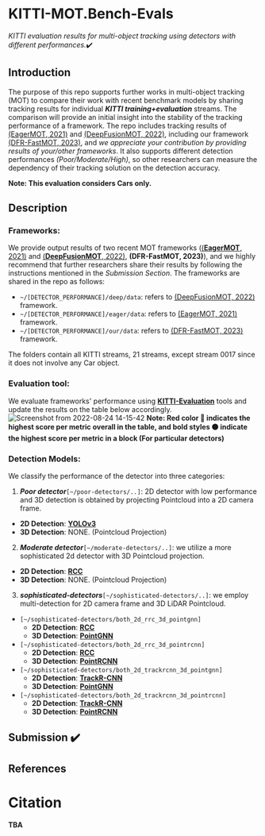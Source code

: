# KITTI-MOT.Bench-Evals
*KITTI evaluation results for multi-object tracking using detectors with different performances.*:heavy_check_mark:

## Introduction
The purpose of this repo supports further works in multi-object tracking (MOT) to compare their work with recent benchmark models by sharing tracking results for individual ***KITTI training+evaluation*** streams. The comparison will provide an initial insight into the stability of the tracking performance of a framework. The repo includes tracking results of [(EagerMOT, 2021)](https://github.com/aleksandrkim61/EagerMOT) and [(DeepFusionMOT, 2022)](https://github.com/wangxiyang2022/DeepFusionMOT), including our framework [(DFR-FastMOT, 2023)](https://github.com/MohamedNagyMostafa/DFR-FastMOT), and *we appreciate your contribution by providing results of your/other frameworks*. It also supports different detection performances *(Poor/Moderate/High)*, so other researchers can measure the dependency of their tracking solution on the detection accuracy. 

**Note: This evaluation considers Cars only.**


## Description
### Frameworks:
We provide output results of two recent MOT frameworks ([(**EagerMOT**, 2021)](https://arxiv.org/abs/2104.14682) and [(**DeepFusionMOT**, 2022)](https://arxiv.org/abs/2202.12100), **(DFR-FastMOT, 2023)**), and we highly recommend that further researchers share their results by following the instructions mentioned in the *Submission Section*.
The frameworks are shared in the repo as follows:
- `~/[DETECTOR_PERFORMANCE]/deep/data`: refers to [(DeepFusionMOT, 2022)](https://github.com/wangxiyang2022/DeepFusionMOT) framework.
- `~/[DETECTOR_PERFORMANCE]/eager/data`: refers to [(EagerMOT, 2021)](https://github.com/aleksandrkim61/EagerMOT) framework.
- `~/[DETECTOR_PERFORMANCE]/our/data`: refers to [(DFR-FastMOT, 2023)](https://github.com/MohamedNagyMostafa/DFR-FastMOT) framework.

The folders contain all KITTI streams, 21 streams, except stream 0017 since it does not involve any Car object. 

### Evaluation tool:
We evaluate frameworks' performance using [**KITTI-Evaluation**](https://github.com/JonathonLuiten/TrackEval) tools and update the results on the table below accordingly.  
![Screenshot from 2022-08-24 14-15-42](https://user-images.githubusercontent.com/20774864/186395095-1e00c891-a000-4852-add4-d9f685a1a795.png)
**Note: Red color :red_circle: indicates the highest score per metric overall in the table, and bold styles :black_circle: indicate the highest score per metric in a block (For particular detectors)**


### Detection Models:
We classify the performance of the detector into three categories:
1. ***Poor detector***`[~/poor-detectors/..]`: 2D detector with low performance and 3D detection is obtained by projecting Pointcloud into a 2D camera frame.  
  - **2D Detection**: [**YOLOv3**](https://arxiv.org/abs/1804.02767)
  - **3D Detection**: NONE. (Pointcloud Projection) 
2. ***Moderate detector***`[~/moderate-detectors/..]`: we utilize a more sophisticated 2d detector with 3D Pointcloud projection.
  - **2D Detection**: [**RCC**](https://ieeexplore.ieee.org/document/8099570)
  - **3D Detection**: NONE. (Pointcloud Projection) 
3. ***sophisticated-detectors***`[~/sophisticated-detectors/..]`: we employ multi-detection for 2D camera frame and 3D LiDAR Pointcloud.
  - `[~/sophisticated-detectors/both_2d_rrc_3d_pointgnn]`
    - **2D Detection**: [**RCC**](https://ieeexplore.ieee.org/document/8099570)
    - **3D Detection**: [**PointGNN**](https://openaccess.thecvf.com/content_CVPR_2020/papers/Shi_Point-GNN_Graph_Neural_Network_for_3D_Object_Detection_in_a_CVPR_2020_paper.pdf)
  - `[~/sophisticated-detectors/both_2d_rrc_3d_pointrcnn]`
    - **2D Detection**: [**RCC**](https://ieeexplore.ieee.org/document/8099570)
    - **3D Detection**: [**PointRCNN**](https://arxiv.org/abs/1812.04244)
  - `[~/sophisticated-detectors/both_2d_trackrcnn_3d_pointgnn]`
    - **2D Detection**: [**TrackR-CNN**](https://github.com/VisualComputingInstitute/TrackR-CNN)
    - **3D Detection**: [**PointGNN**](https://openaccess.thecvf.com/content_CVPR_2020/papers/Shi_Point-GNN_Graph_Neural_Network_for_3D_Object_Detection_in_a_CVPR_2020_paper.pdf)
  - `[~/sophisticated-detectors/both_2d_trackrcnn_3d_pointrcnn]`
    - **2D Detection**: [**TrackR-CNN**](https://github.com/VisualComputingInstitute/TrackR-CNN)
    - **3D Detection**: [**PointRCNN**](https://arxiv.org/abs/1812.04244)    
    
## Submission :heavy_check_mark:


## References


# Citation

**TBA**
